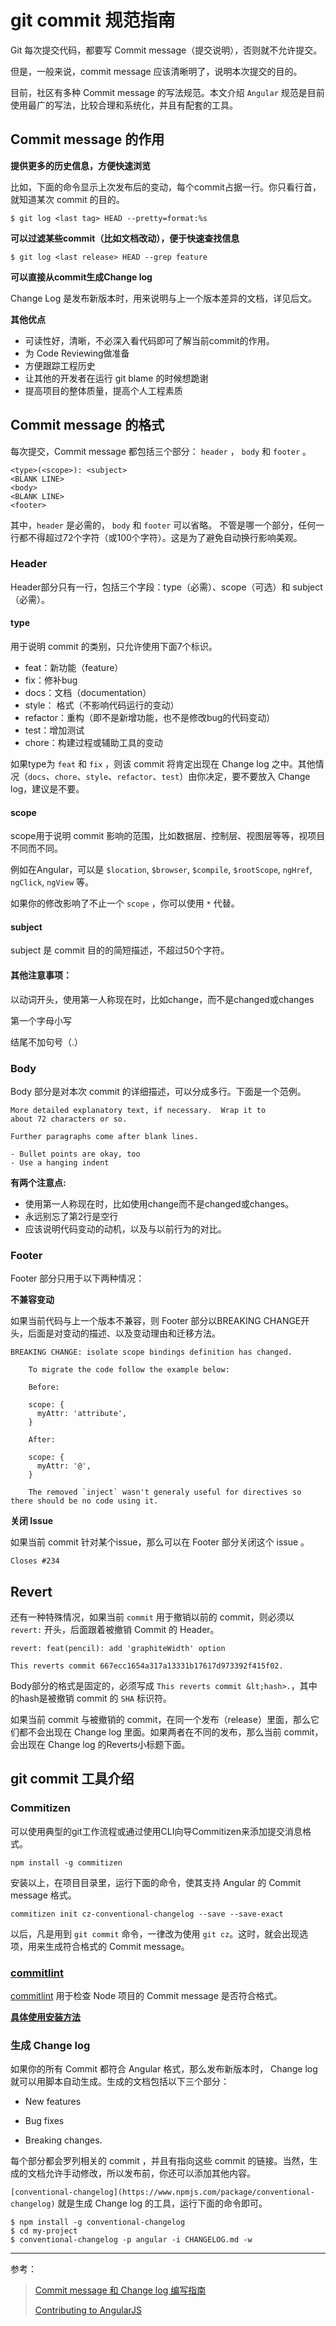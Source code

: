 # git commit 规范指南

Git 每次提交代码，都要写 Commit message（提交说明），否则就不允许提交。

但是，一般来说，commit message 应该清晰明了，说明本次提交的目的。

目前，社区有多种 Commit message 的写法规范。本文介绍 `Angular` 规范是目前使用最广的写法，比较合理和系统化，并且有配套的工具。


## Commit message 的作用

**提供更多的历史信息，方便快速浏览**

比如，下面的命令显示上次发布后的变动，每个commit占据一行。你只看行首，就知道某次 commit 的目的。

```
$ git log <last tag> HEAD --pretty=format:%s
```

**可以过滤某些commit（比如文档改动），便于快速查找信息**

```
$ git log <last release> HEAD --grep feature
```

**可以直接从commit生成Change log**

Change Log 是发布新版本时，用来说明与上一个版本差异的文档，详见后文。

**其他优点**

- 可读性好，清晰，不必深入看代码即可了解当前commit的作用。
- 为 Code Reviewing做准备
- 方便跟踪工程历史
- 让其他的开发者在运行 git blame 的时候想跪谢
- 提高项目的整体质量，提高个人工程素质


## Commit message 的格式

每次提交，Commit message 都包括三个部分： `header` ， `body` 和 `footer` 。

```
<type>(<scope>): <subject>
<BLANK LINE>
<body>
<BLANK LINE>
<footer>
```

其中，`header` 是必需的， `body` 和 `footer` 可以省略。
不管是哪一个部分，任何一行都不得超过72个字符（或100个字符）。这是为了避免自动换行影响美观。

### Header

Header部分只有一行，包括三个字段：type（必需）、scope（可选）和 subject（必需）。

#### type

用于说明 commit 的类别，只允许使用下面7个标识。

- feat：新功能（feature）
- fix：修补bug
- docs：文档（documentation）
- style： 格式（不影响代码运行的变动）
- refactor：重构（即不是新增功能，也不是修改bug的代码变动）
- test：增加测试
- chore：构建过程或辅助工具的变动

如果type为 `feat` 和 `fix` ，则该 commit 将肯定出现在 Change log 之中。其他情况（`docs`、`chore`、`style`、`refactor`、`test`）由你决定，要不要放入 Change log，建议是不要。

#### scope

scope用于说明 commit 影响的范围，比如数据层、控制层、视图层等等，视项目不同而不同。

例如在Angular，可以是 `$location`, `$browser`, `$compile`, `$rootScope`, `ngHref`, `ngClick`, `ngView` 等。

如果你的修改影响了不止一个 `scope` ，你可以使用 `*` 代替。

#### subject

subject 是 commit 目的的简短描述，不超过50个字符。

#### 其他注意事项：

以动词开头，使用第一人称现在时，比如change，而不是changed或changes

第一个字母小写

结尾不加句号（.）


### Body

Body 部分是对本次 commit 的详细描述，可以分成多行。下面是一个范例。

```
More detailed explanatory text, if necessary.  Wrap it to 
about 72 characters or so. 

Further paragraphs come after blank lines.

- Bullet points are okay, too
- Use a hanging indent
```

**有两个注意点:**

- 使用第一人称现在时，比如使用change而不是changed或changes。
- 永远别忘了第2行是空行
- 应该说明代码变动的动机，以及与以前行为的对比。

### Footer

Footer 部分只用于以下两种情况：

**不兼容变动**

如果当前代码与上一个版本不兼容，则 Footer 部分以BREAKING CHANGE开头，后面是对变动的描述、以及变动理由和迁移方法。

```
BREAKING CHANGE: isolate scope bindings definition has changed.

    To migrate the code follow the example below:

    Before:

    scope: {
      myAttr: 'attribute',
    }

    After:

    scope: {
      myAttr: '@',
    }

    The removed `inject` wasn't generaly useful for directives so there should be no code using it.
```

**关闭 Issue**

如果当前 commit 针对某个issue，那么可以在 Footer 部分关闭这个 issue 。

```
Closes #234
```
## Revert

还有一种特殊情况，如果当前 `commit` 用于撤销以前的 commit，则必须以 `revert:` 开头，后面跟着被撤销 Commit 的 Header。

```
revert: feat(pencil): add 'graphiteWidth' option

This reverts commit 667ecc1654a317a13331b17617d973392f415f02.
```
Body部分的格式是固定的，必须写成 `This reverts commit &lt;hash>.`，其中的hash是被撤销 commit 的 `SHA` 标识符。

如果当前 commit 与被撤销的 commit，在同一个发布（release）里面，那么它们都不会出现在 Change log 里面。如果两者在不同的发布，那么当前 commit，会出现在 Change log 的Reverts小标题下面。

## git commit 工具介绍

### Commitizen

可以使用典型的git工作流程或通过使用CLI向导Commitizen来添加提交消息格式。

```
npm install -g commitizen
```

安装以上，在项目目录里，运行下面的命令，使其支持 Angular 的 Commit message 格式。

```
commitizen init cz-conventional-changelog --save --save-exact
```
以后，凡是用到 `git commit` 命令，一律改为使用 `git cz`。这时，就会出现选项，用来生成符合格式的 Commit message。

### [commitlint](https://commitlint.js.org/#/)

 [commitlint](https://github.com/conventional-changelog/commitlint) 用于检查 Node 项目的 Commit message 是否符合格式。

**[具体使用安装方法](https://commitlint.js.org/#/guides-local-setup)**




### 生成 Change log

如果你的所有 Commit 都符合 Angular 格式，那么发布新版本时， Change log 就可以用脚本自动生成。生成的文档包括以下三个部分：

- New features

- Bug fixes

- Breaking changes.

每个部分都会罗列相关的 commit ，并且有指向这些 commit 的链接。当然，生成的文档允许手动修改，所以发布前，你还可以添加其他内容。

`[conventional-changelog](https://www.npmjs.com/package/conventional-changelog)` 就是生成 Change log 的工具，运行下面的命令即可。

```
$ npm install -g conventional-changelog
$ cd my-project
$ conventional-changelog -p angular -i CHANGELOG.md -w
```

----
参考：

> [Commit message 和 Change log 编写指南](http://www.ruanyifeng.com/blog/2016/01/commit_message_change_log.html)
>
> [Contributing to AngularJS](https://github.com/angular/angular.js/blob/master/CONTRIBUTING.md#toc10)
>